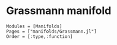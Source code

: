 # Grassmann manifold

```@autodocs
Modules = [Manifolds]
Pages = ["manifolds/Grassmann.jl"]
Order = [:type,:function]
```
